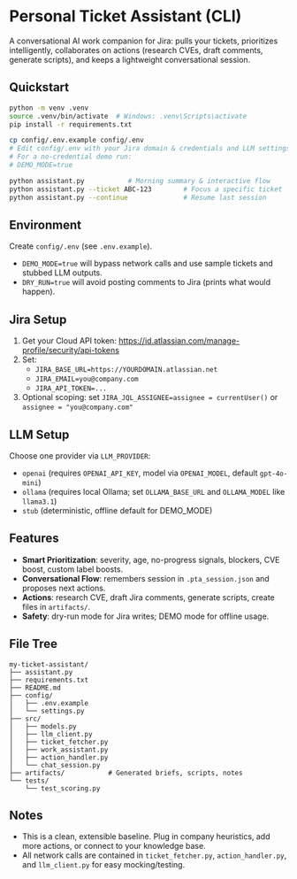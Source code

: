 # Personal Ticket Assistant (CLI)

A conversational AI work companion for Jira: pulls your tickets, prioritizes intelligently, collaborates on actions (research CVEs, draft comments, generate scripts), and keeps a lightweight conversational session.

## Quickstart

```bash
python -m venv .venv
source .venv/bin/activate  # Windows: .venv\Scripts\activate
pip install -r requirements.txt

cp config/.env.example config/.env
# Edit config/.env with your Jira domain & credentials and LLM settings
# For a no-credential demo run:
# DEMO_MODE=true

python assistant.py           # Morning summary & interactive flow
python assistant.py --ticket ABC-123        # Focus a specific ticket
python assistant.py --continue              # Resume last session
```

## Environment

Create `config/.env` (see `.env.example`).

- `DEMO_MODE=true` will bypass network calls and use sample tickets and stubbed LLM outputs.
- `DRY_RUN=true` will avoid posting comments to Jira (prints what would happen).

## Jira Setup

1. Get your Cloud API token: https://id.atlassian.com/manage-profile/security/api-tokens
2. Set:
   - `JIRA_BASE_URL=https://YOURDOMAIN.atlassian.net`
   - `JIRA_EMAIL=you@company.com`
   - `JIRA_API_TOKEN=...`
3. Optional scoping: set `JIRA_JQL_ASSIGNEE=assignee = currentUser()` or `assignee = "you@company.com"`

## LLM Setup

Choose one provider via `LLM_PROVIDER`:

- `openai` (requires `OPENAI_API_KEY`, model via `OPENAI_MODEL`, default `gpt-4o-mini`)
- `ollama` (requires local Ollama; set `OLLAMA_BASE_URL` and `OLLAMA_MODEL` like `llama3.1`)
- `stub` (deterministic, offline default for DEMO_MODE)

## Features

- **Smart Prioritization**: severity, age, no-progress signals, blockers, CVE boost, custom label boosts.
- **Conversational Flow**: remembers session in `.pta_session.json` and proposes next actions.
- **Actions**: research CVE, draft Jira comments, generate scripts, create files in `artifacts/`.
- **Safety**: dry-run mode for Jira writes; DEMO mode for offline usage.

## File Tree

```
my-ticket-assistant/
├── assistant.py
├── requirements.txt
├── README.md
├── config/
│   ├── .env.example
│   └── settings.py
├── src/
│   ├── models.py
│   ├── llm_client.py
│   ├── ticket_fetcher.py
│   ├── work_assistant.py
│   ├── action_handler.py
│   └── chat_session.py
├── artifacts/           # Generated briefs, scripts, notes
└── tests/
    └── test_scoring.py
```

## Notes

- This is a clean, extensible baseline. Plug in company heuristics, add more actions, or connect to your knowledge base.
- All network calls are contained in `ticket_fetcher.py`, `action_handler.py`, and `llm_client.py` for easy mocking/testing.
